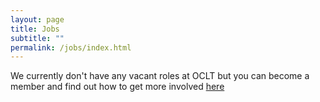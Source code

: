 ```yaml
---
layout: page
title: Jobs
subtitle: ""
permalink: /jobs/index.html
---
```


We currently don't have any vacant roles at OCLT but you can become a member and find out how to get more involved [here](https://www.oclt.org.uk/join/)
